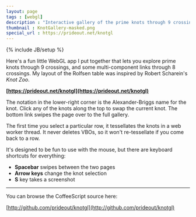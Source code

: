 ```yaml
---
layout: page
tags : [webgl]
description : "Interactive gallery of the prime knots through 9 crossings."
thumbnail : KnotGallery-masked.png
special_url : https://prideout.net/knotgl
---
```

{% include JB/setup %}

Here's a fun little WebGL app I put together that lets you explore prime knots through 9 crossings, and some multi-component links through 8 crossings.  My layout of the Rolfsen table was inspired by Robert Scharein's <i>Knot Zoo</i>.

**[https://prideout.net/knotgl](https://prideout.net/knotgl)**

The notation in the lower-right corner is the Alexander-Briggs name for the knot.  Click any of the knots along the top to swap the current knot.  The bottom link swipes the page over to the full gallery.

The first time you select a particular row, it tessellates the knots in a web worker thread.  It never deletes VBOs, so it won't re-tessellate if you come back to a row.

It's designed to be fun to use with the mouse, but there are keyboard shortcuts for everything:

* **Spacebar** swipes between the two pages
* **Arrow keys** change the knot selection
* **S** key takes a screenshot

---

You can browse the CoffeeScript source here:

[http://github.com/prideout/knotgl](http://github.com/prideout/knotgl)
